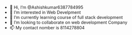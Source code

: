 - 👋 Hi, I’m @Ashishkumar6387784995
- 👀 I’m interested in Web Develpment
- 🌱 I’m currently learning course of full stack development
- 💞️ I’m looking to collaborate on web development Company
- 📫 My contact nomber is 8114278804

<!---
Ashishkumar6387784995/Ashishkumar6387784995 is a ✨ special ✨ repository because its `README.md` (this file) appears on your GitHub profile.
You can click the Preview link to take a look at your changes.
--->
